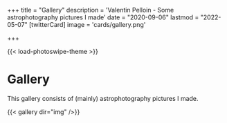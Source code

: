 +++
title = "Gallery"
description = 'Valentin Pelloin - Some astrophotography pictures I made'
date = "2020-09-06"
lastmod = "2022-05-07"
[twitterCard]
	image = 'cards/gallery.png'

+++



{{< load-photoswipe-theme >}}

# Gallery
This gallery consists of (mainly) astrophotography pictures I made.

{{< gallery dir="img" />}}


